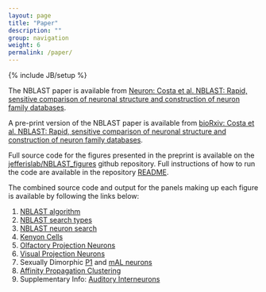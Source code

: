 ```yaml
---
layout: page
title: "Paper"
description: ""
group: navigation
weight: 6
permalink: /paper/
---
```

{% include JB/setup %}

The NBLAST paper is available from [Neuron: Costa et al. NBLAST: Rapid, sensitive comparison of neuronal structure and construction of neuron family databases](http://dx.doi.org/10.1016/j.neuron.2016.06.012).

A pre-print version of the NBLAST paper is available from [bioRxiv: Costa et al. NBLAST: Rapid, sensitive comparison of neuronal structure and construction of neuron family databases](http://dx.doi.org/10.1101/006346).

Full source code for the figures presented in the preprint is available on the [jefferislab/NBLAST_figures](https://github.com/jefferislab/NBLAST_figures/) github repository.
Full instructions of how to run the code are available in the repository [README](https://github.com/jefferislab/NBLAST_figures/blob/master/README.md).

The combined source code and output for the panels making up each figure is available by following the links below:

1. [NBLAST algorithm](../../knitr/NBLAST_algorithm.html)
2. [NBLAST search types](../../knitr/NBLAST_search.html)
3. [NBLAST neuron search ](../../knitr/Neuron_search.html)
4. [Kenyon Cells](../../knitr/KenyonCellAnalysis.html)
5. [Olfactory Projection Neurons](../../knitr/Classic_clusters_PN.html)
6. [Visual Projection Neurons](../../knitr/VPNNeuronClusters.html)
7. Sexually Dimorphic [P1](../../knitr/P1Clustersv2.html) and [mAL neurons](../../knitr/mAL.html)
8. [Affinity Propagation Clustering](../../knitr/APClustering.html)
9. Supplementary Info: [Auditory Interneurons](../../knitr/FullAudInterneuronAnalysis.html)
